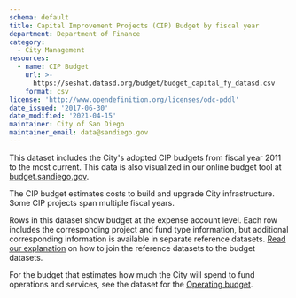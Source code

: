 ```yaml
---
schema: default
title: Capital Improvement Projects (CIP) Budget by fiscal year
department: Department of Finance
category:
  - City Management
resources:
  - name: CIP Budget
    url: >-
      https://seshat.datasd.org/budget/budget_capital_fy_datasd.csv
    format: csv
license: 'http://www.opendefinition.org/licenses/odc-pddl'
date_issued: '2017-06-30'
date_modified: '2021-04-15'
maintainer: City of San Diego
maintainer_email: data@sandiego.gov
---
```

This dataset includes the City's adopted CIP budgets from fiscal year 2011 to the most current. This data is also visualized in our online budget tool at [budget.sandiego.gov](https://budget.sandiego.gov/transparency#/).
<!--more-->

The CIP budget estimates costs to build and upgrade City infrastructure. Some CIP projects span multiple fiscal years.

Rows in this dataset show budget at the expense account level. Each row includes the corresponding project and fund type information, but additional corresponding information is available in separate reference datasets. [Read our explanation](/budget-topic/) on how to join the reference datasets to the budget datasets.

For the budget that estimates how much the City will spend to fund operations and services, see the dataset for the [Operating budget](/datasets/operating-budget/).